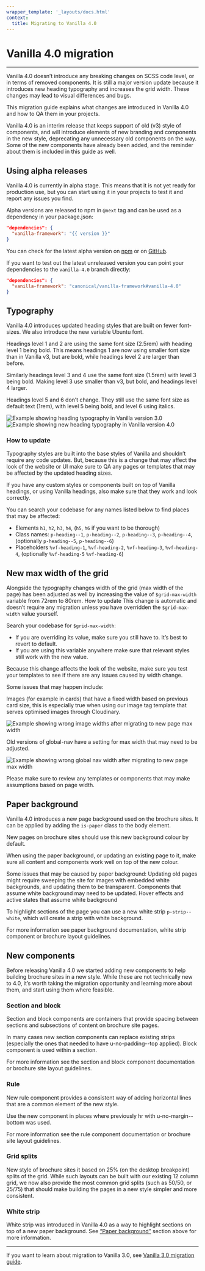 ```yaml
---
wrapper_template: '_layouts/docs.html'
context:
  title: Migrating to Vanilla 4.0
---
```


# Vanilla 4.0 migration

<hr>

Vanilla 4.0 doesn’t introduce any breaking changes on SCSS code level, or in terms of removed components. It is still a major version update because it introduces new heading typography and increases the grid width. These changes may lead to visual differences and bugs.

This migration guide explains what changes are introduced in Vanilla 4.0 and how to QA them in your projects.

Vanilla 4.0 is an interim release that keeps support of old (v3) style of components, and will introduce elements of new branding and components in the new style, deprecating any unnecessary old components on the way. Some of the new components have already been added, and the reminder about them is included in this guide as well.

## Using alpha releases

Vanilla 4.0 is currently in alpha stage. This means that it is not yet ready for production use, but you can start using it in your projects to test it and report any issues you find.

Alpha versions are released to npm in `@next` tag and can be used as a dependency in your package.json:

```json
"dependencies": {
  "vanilla-framework": "{{ version }}"
}
```

You can check for the latest alpha version on [npm](https://www.npmjs.com/package/vanilla-framework?activeTab=versions) or on [GitHub](https://github.com/canonical/vanilla-framework/releases).

If you want to test out the latest unreleased version you can point your dependencies to the `vanilla-4.0` branch directly:

```json
"dependencies": {
  "vanilla-framework": "canonical/vanilla-framework#vanilla-4.0"
}
```

## Typography

Vanilla 4.0 introduces updated heading styles that are built on fewer font-sizes. We also introduce the new variable Ubuntu font.

Headings level 1 and 2 are using the same font size (2.5rem) with heading level 1 being bold. This means headings 1 are now using smaller font size than in Vanilla v3, but are bold, while headings level 2 are larger than before.

Similarly headings level 3 and 4 use the same font size (1.5rem) with level 3 being bold. Making level 3 use smaller than v3, but bold, and headings level 4 larger.

Headings level 5 and 6 don’t change. They still use the same font size as default text (1rem), with level 5 being bold, and level 6 using italics.

<div class="row--50-50">
  <div class="col"><img src="https://assets.ubuntu.com/v1/39431a6d-vanilla-4.0-migration-typography-before.png" alt="Example showing heading typography in Vanilla version 3.0"></div>
  <div class="col"><img src="https://assets.ubuntu.com/v1/dfa47513-vanilla-4.0-migration-typography-after.png" alt="Example showing new heading typography in Vanilla version 4.0"></div>
</div>

### How to update

Typography styles are built into the base styles of Vanilla and shouldn’t require any code updates. But, because this is a change that may affect the look of the website or UI make sure to QA any pages or templates that may be affected by the updated heading sizes.

If you have any custom styles or components built on top of Vanilla headings, or using Vanilla headings, also make sure that they work and look correctly.

You can search your codebase for any names listed below to find places that may be affected:

- Elements `h1`, `h2`, `h3`, `h4`, (`h5`, `h6` if you want to be thorough)
- Class names: `p-heading--1`, `p-heading--2`, `p-heading--3`, `p-heading--4`, (optionally `p-heading--5`, `p-heading--6`)
- Placeholders `%vf-heading-1`, `%vf-heading-2`, `%vf-heading-3`, `%vf-heading-4`, (optionally `%vf-heading-5` `%vf-heading-6`)

## New max width of the grid

Alongside the typography changes width of the grid (max width of the page) has been adjusted as well by increasing the value of `$grid-max-width` variable from 72rem to 80rem.
How to update
This change is automatic and doesn’t require any migration unless you have overridden the `$grid-max-width` value yourself.

Search your codebase for `$grid-max-width`:

- If you are overriding its value, make sure you still have to. It’s best to revert to default.
- If you are using this variable anywhere make sure that relevant styles still work with the new value.

Because this change affects the look of the website, make sure you test your templates to see if there are any issues caused by width change.

Some issues that may happen include:

Images (for example in cards) that have a fixed width based on previous card size, this is especially true when using our image tag template that serves optimised images through Cloudinary.

<div class="u-fixed-width"><img src="https://assets.ubuntu.com/v1/4fbf18e2-vanilla-4.0-migration-images-width.png" alt="Example showing wrong image widths after migrating to new page max width"></div>

Old versions of global-nav have a setting for max width that may need to be adjusted.

<div class="u-fixed-width"><img src="https://assets.ubuntu.com/v1/1e8d2236-vanilla-4.0-migration-global-nav.png" alt="Example showing wrong global nav width after migrating to new page max width"></div>

Please make sure to review any templates or components that may make assumptions based on page width.

## Paper background

Vanilla 4.0 introduces a new page background used on the brochure sites. It can be applied by adding the `is-paper` class to the body element.

New pages on brochure sites should use this new background colour by default.

When using the paper background, or updating an existing page to it, make sure all content and components work well on top of the new colour.

Some issues that may be caused by paper background:
Updating old pages might require sweeping the site for images with embedded white backgrounds, and updating them to be transparent.
Components that assume white background may need to be updated.
Hover effects and active states that assume white background

To highlight sections of the page you can use a new white strip `p-strip--white`, which will create a strip with white background.

For more information see paper background documentation, white strip component or brochure layout guidelines.

## New components

Before releasing Vanilla 4.0 we started adding new components to help building brochure sites in a new style. While these are not technically new to 4.0, it’s worth taking the migration opportunity and learning more about them, and start using them where feasible.

### Section and block

Section and block components are containers that provide spacing between sections and subsections of content on brochure site pages.

In many cases new section components can replace existing strips (especially the ones that needed to have u-no-padding--top applied). Block component is used within a section.

For more information see the section and block component documentation or brochure site layout guidelines.

### Rule

New rule component provides a consistent way of adding horizontal lines that are a common element of the new style.

Use the new component in places where previously hr with u-no-margin--bottom was used.

For more information see the rule component documentation or brochure site layout guidelines.

### Grid splits

New style of brochure sites it based on 25% (on the desktop breakpoint) splits of the grid. While such layouts can be built with our existing 12 column grid, we now also provide the most common grid splits (such as 50/50, or 25/75) that should make building the pages in a new style simpler and more consistent.

### White strip

White strip was introduced in Vanilla 4.0 as a way to highlight sections on top of a new paper background. See [“Paper background”](#paper-background) section above for more information.

<div class="p-strip">
<hr>

If you want to learn about migration to Vanilla 3.0, see [Vanilla 3.0 migration guide](/docs/migration-guide-to-v3).

</div>
